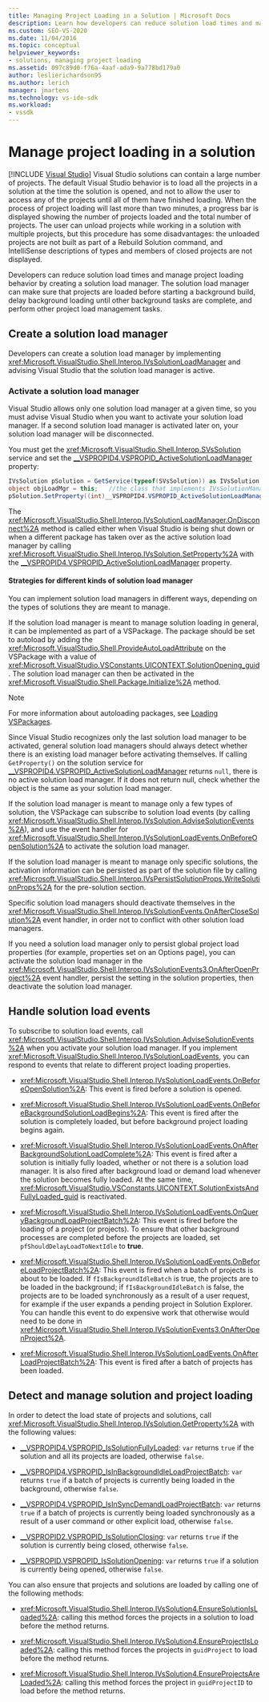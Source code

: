 ```yaml
---
title: Managing Project Loading in a Solution | Microsoft Docs
description: Learn how developers can reduce solution load times and manage project loading behavior by creating a solution load manager.
ms.custom: SEO-VS-2020
ms.date: 11/04/2016
ms.topic: conceptual
helpviewer_keywords:
- solutions, managing project loading
ms.assetid: 097c89d0-f76a-4aaf-ada9-9a778bd179a0
author: leslierichardson95
ms.author: lerich
manager: jmartens
ms.technology: vs-ide-sdk
ms.workload:
- vssdk
---
```

# Manage project loading in a solution

 [!INCLUDE [Visual Studio](~/includes/applies-to-version/vs-not-mac.md)]
Visual Studio solutions can contain a large number of projects. The default Visual Studio behavior is to load all the projects in a solution at the time the solution is opened, and not to allow the user to access any of the projects until all of them have finished loading. When the process of project loading will last more than two minutes, a progress bar is displayed showing the number of projects loaded and the total number of projects. The user can unload projects while working in a solution with multiple projects, but this procedure has some disadvantages: the unloaded projects are not built as part of a Rebuild Solution command, and IntelliSense descriptions of types and members of closed projects are not displayed.

 Developers can reduce solution load times and manage project loading behavior by creating a solution load manager. The solution load manager can make sure that projects are loaded before starting a background build, delay background loading until other background tasks are complete, and perform other project load management tasks.

## Create a solution load manager
 Developers can create a solution load manager by implementing <xref:Microsoft.VisualStudio.Shell.Interop.IVsSolutionLoadManager> and advising Visual Studio that the solution load manager is active.

### Activate a solution load manager
 Visual Studio allows only one solution load manager at a given time, so you must advise Visual Studio when you want to activate your solution load manager. If a second solution load manager is activated later on, your solution load manager will be disconnected.

 You must get the <xref:Microsoft.VisualStudio.Shell.Interop.SVsSolution> service and set the [__VSPROPID4.VSPROPID_ActiveSolutionLoadManager](<xref:Microsoft.VisualStudio.Shell.Interop.__VSPROPID4.VSPROPID_ActiveSolutionLoadManager>) property:

```csharp
IVsSolution pSolution = GetService(typeof(SVsSolution)) as IVsSolution;
object objLoadMgr = this;   //the class that implements IVsSolutionManager
pSolution.SetProperty((int)__VSPROPID4.VSPROPID_ActiveSolutionLoadManager, objLoadMgr);
```

 The <xref:Microsoft.VisualStudio.Shell.Interop.IVsSolutionLoadManager.OnDisconnect%2A> method is called either when Visual Studio is being shut down or when a different package has taken over as the active solution load manager by calling <xref:Microsoft.VisualStudio.Shell.Interop.IVsSolution.SetProperty%2A> with the [__VSPROPID4.VSPROPID_ActiveSolutionLoadManager](<xref:Microsoft.VisualStudio.Shell.Interop.__VSPROPID4.VSPROPID_ActiveSolutionLoadManager>) property.

#### Strategies for different kinds of solution load manager
 You can implement solution load managers in different ways, depending on the types of solutions they are meant to manage.

 If the solution load manager is meant to manage solution loading in general, it can be implemented as part of a VSPackage. The package should be set to autoload by adding the <xref:Microsoft.VisualStudio.Shell.ProvideAutoLoadAttribute> on the VSPackage with a value of <xref:Microsoft.VisualStudio.VSConstants.UICONTEXT.SolutionOpening_guid>. The solution load manager can then be activated in the <xref:Microsoft.VisualStudio.Shell.Package.Initialize%2A> method.

> [!NOTE]
> For more information about autoloading packages, see [Loading VSPackages](../extensibility/loading-vspackages.md).

 Since Visual Studio recognizes only the last solution load manager to be activated, general solution load managers should always detect whether there is an existing load manager before activating themselves. If calling `GetProperty()` on the solution service for [__VSPROPID4.VSPROPID_ActiveSolutionLoadManager](<xref:Microsoft.VisualStudio.Shell.Interop.__VSPROPID4.VSPROPID_ActiveSolutionLoadManager>) returns `null`, there is no active solution load manager. If it does not return null, check whether the object is the same as your solution load manager.

 If the solution load manager is meant to manage only a few types of solution, the VSPackage can subscribe to solution load events (by calling <xref:Microsoft.VisualStudio.Shell.Interop.IVsSolution.AdviseSolutionEvents%2A>), and use the event handler for <xref:Microsoft.VisualStudio.Shell.Interop.IVsSolutionLoadEvents.OnBeforeOpenSolution%2A> to activate the solution load manager.

 If the solution load manager is meant to manage only specific solutions, the activation information can be persisted as part of the solution file by calling <xref:Microsoft.VisualStudio.Shell.Interop.IVsPersistSolutionProps.WriteSolutionProps%2A> for the pre-solution section.

 Specific solution load managers should deactivate themselves in the <xref:Microsoft.VisualStudio.Shell.Interop.IVsSolutionEvents.OnAfterCloseSolution%2A> event handler, in order not to conflict with other solution load managers.

 If you need a solution load manager only to persist global project load properties (for example, properties set on an Options page), you can activate the solution load manager in the <xref:Microsoft.VisualStudio.Shell.Interop.IVsSolutionEvents3.OnAfterOpenProject%2A> event handler, persist the setting in the solution properties, then deactivate the solution load manager.

## Handle solution load events
 To subscribe to solution load events, call <xref:Microsoft.VisualStudio.Shell.Interop.IVsSolution.AdviseSolutionEvents%2A> when you activate your solution load manager. If you implement <xref:Microsoft.VisualStudio.Shell.Interop.IVsSolutionLoadEvents>, you can respond to events that relate to different project loading properties.

- <xref:Microsoft.VisualStudio.Shell.Interop.IVsSolutionLoadEvents.OnBeforeOpenSolution%2A>: This event is fired before a solution is opened.

- <xref:Microsoft.VisualStudio.Shell.Interop.IVsSolutionLoadEvents.OnBeforeBackgroundSolutionLoadBegins%2A>: This event is fired after the solution is completely loaded, but before background project loading begins again.

- <xref:Microsoft.VisualStudio.Shell.Interop.IVsSolutionLoadEvents.OnAfterBackgroundSolutionLoadComplete%2A>: This event is fired after a solution is initially fully loaded, whether or not there is a solution load manager. It is also fired after background load or demand load whenever the solution becomes fully loaded. At the same time, <xref:Microsoft.VisualStudio.VSConstants.UICONTEXT.SolutionExistsAndFullyLoaded_guid> is reactivated.

- <xref:Microsoft.VisualStudio.Shell.Interop.IVsSolutionLoadEvents.OnQueryBackgroundLoadProjectBatch%2A>: This event is fired before the loading of a project (or projects). To ensure that other background processes are completed before the projects are loaded, set `pfShouldDelayLoadToNextIdle` to **true**.

- <xref:Microsoft.VisualStudio.Shell.Interop.IVsSolutionLoadEvents.OnBeforeLoadProjectBatch%2A>: This event is fired when a batch of projects is about to be loaded. If `fIsBackgroundIdleBatch` is true, the projects are to be loaded in the background; if `fIsBackgroundIdleBatch` is false, the projects are to be loaded synchronously as a result of a user request, for example if the user expands a pending project in Solution Explorer. You can handle this event to do expensive work that otherwise would need to be done in <xref:Microsoft.VisualStudio.Shell.Interop.IVsSolutionEvents3.OnAfterOpenProject%2A>.

- <xref:Microsoft.VisualStudio.Shell.Interop.IVsSolutionLoadEvents.OnAfterLoadProjectBatch%2A>: This event is fired after a batch of projects has been loaded.

## Detect and manage solution and project loading
 In order to detect the load state of projects and solutions, call <xref:Microsoft.VisualStudio.Shell.Interop.IVsSolution.GetProperty%2A> with the following values:

- [__VSPROPID4.VSPROPID_IsSolutionFullyLoaded](<xref:Microsoft.VisualStudio.Shell.Interop.__VSPROPID4.VSPROPID_IsSolutionFullyLoaded>): `var` returns `true` if the solution and all its projects are loaded, otherwise `false`.

- [__VSPROPID4.VSPROPID_IsInBackgroundIdleLoadProjectBatch](<xref:Microsoft.VisualStudio.Shell.Interop.__VSPROPID4.VSPROPID_IsInBackgroundIdleLoadProjectBatch>): `var` returns `true` if a batch of projects is currently being loaded in the background, otherwise `false`.

- [__VSPROPID4.VSPROPID_IsInSyncDemandLoadProjectBatch](<xref:Microsoft.VisualStudio.Shell.Interop.__VSPROPID4.VSPROPID_IsInSyncDemandLoadProjectBatch>): `var` returns `true` if a batch of projects is currently being loaded synchronously as a result of a user command or other explicit load, otherwise `false`.

- [__VSPROPID2.VSPROPID_IsSolutionClosing](<xref:Microsoft.VisualStudio.Shell.Interop.__VSPROPID2.VSPROPID_IsSolutionClosing>): `var` returns `true` if the solution is currently being closed, otherwise `false`.

- [__VSPROPID.VSPROPID_IsSolutionOpening](<xref:Microsoft.VisualStudio.Shell.Interop.__VSPROPID.VSPROPID_IsSolutionOpening>): `var` returns `true` if a solution is currently being opened, otherwise `false`.

You can also ensure that projects and solutions are loaded by calling one of the following methods:

- <xref:Microsoft.VisualStudio.Shell.Interop.IVsSolution4.EnsureSolutionIsLoaded%2A>: calling this method forces the projects in a solution to load before the method returns.

- <xref:Microsoft.VisualStudio.Shell.Interop.IVsSolution4.EnsureProjectIsLoaded%2A>: calling this method forces the projects in `guidProject` to load before the method returns.

- <xref:Microsoft.VisualStudio.Shell.Interop.IVsSolution4.EnsureProjectsAreLoaded%2A>: calling this method forces the project in `guidProjectID` to load before the method returns.
